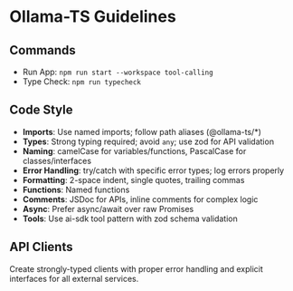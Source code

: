 # Ollama-TS Guidelines

## Commands

- Run App: `npm run start --workspace tool-calling`
- Type Check: `npm run typecheck`

## Code Style

- **Imports**: Use named imports; follow path aliases (@ollama-ts/\*)
- **Types**: Strong typing required; avoid `any`; use zod for API validation
- **Naming**: camelCase for variables/functions, PascalCase for classes/interfaces
- **Error Handling**: try/catch with specific error types; log errors properly
- **Formatting**: 2-space indent, single quotes, trailing commas
- **Functions**: Named functions
- **Comments**: JSDoc for APIs, inline comments for complex logic
- **Async**: Prefer async/await over raw Promises
- **Tools**: Use ai-sdk tool pattern with zod schema validation

## API Clients

Create strongly-typed clients with proper error handling and explicit interfaces for all external services.
